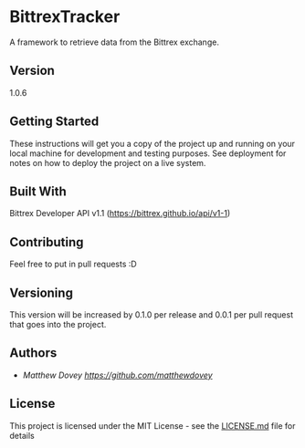 # BittrexTracker
A framework to retrieve data from the Bittrex exchange.

## Version

1.0.6

## Getting Started

These instructions will get you a copy of the project up and running on your local machine for development and testing purposes. See deployment for notes on how to deploy the project on a live system.

## Built With
Bittrex Developer API v1.1 (https://bittrex.github.io/api/v1-1)

## Contributing

Feel free to put in pull requests :D

## Versioning

This version will be increased by 0.1.0 per release and 0.0.1 per pull request that goes into the project.

## Authors

* *Matthew Dovey* *https://github.com/matthewdovey*

## License

This project is licensed under the MIT License - see the [LICENSE.md](LICENSE.md) file for details
